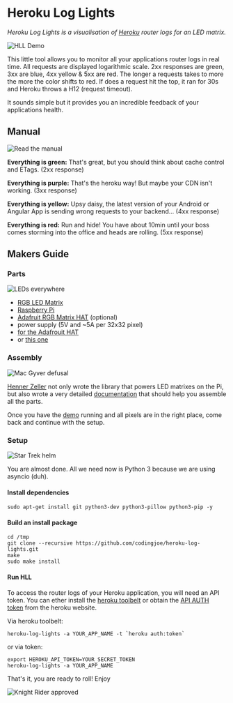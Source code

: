 # Heroku Log Lights

_Heroku Log Lights is a visualisation of [Heroku][heroku] router logs for an LED matrix._

![HLL Demo](demo.gif)

This little tool allows you to monitor all your applications router logs in real time.
All requests are displayed logarithmic scale. 2xx responses are green, 3xx are blue, 4xx yellow & 5xx are red. The longer a requests takes to more the more the color shifts to red. If does a request hit the top, it ran for 30s and Heroku throws a H12 (request timeout).

It sounds simple but it provides you an incredible feedback of your applications health.

## Manual

![Read the manual](https://cdn.meme.am/cache/instances/folder246/57635246.jpg)

**Everything is green:**
That's great, but you should think about cache control and ETags.
(2xx response)

**Everything is purple:**
That's the heroku way! But maybe your CDN isn't working.
(3xx response)

**Everything is yellow:**
Upsy daisy, the latest version of your Android or Angular App is sending wrong requests to your backend...
(4xx response)

**Everything is red:**
Run and hide! You have about 10min until your boss comes storming into the office and heads are rolling.
(5xx response)

## Makers Guide

### Parts

![LEDs everywhere](https://img.memesuper.com/0e7aae6b9766c895a845cae2fbb0aff9_3466791-led-memes_400-304.jpeg)

* [RGB LED Matrix](http://a.co/89lfm33)
* [Raspberry Pi](https://www.raspberrypi.org)
* [Adafruit RGB Matrix HAT](https://www.adafruit.com/product/2345) (optional)
* power supply (5V and ~5A per 32x32 pixel)
 * [for the Adafrouit HAT](https://www.amazon.com/XINY-100V-240V-Switching-Interface-Surveillance/dp/B01JI373AY/)
 * or [this one](www.amazon.com/Pasow-Strip-Switching-Supply-Adapter/dp/B015C6DU6M/)

### Assembly

![Mac Gyver defusal](https://s-media-cache-ak0.pinimg.com/736x/c7/fb/61/c7fb612016dbc8f632b0b4349081247b.jpg)

[Henner Zeller][hzeller]
not only wrote the library that powers LED matrixes on the Pi, but also wrote a very detailed [documentation][rpi-rgb-led-matrix] that should help you assemble all the parts.

Once you have the [demo](https://github.com/hzeller/rpi-rgb-led-matrix#lets-do-it) running and all pixels are in the right place, come back and continue with the setup.

### Setup

![Star Trek helm](http://vignette4.wikia.nocookie.net/memoryalpha/images/9/94/Galaxy_mission_ops.jpg/revision/latest/scale-to-width-down/800?cb=20120226203320&path-prefix=en)

You are almost done. All we need now is Python 3 because we are using asyncio (duh).

#### Install dependencies
```shell
sudo apt-get install git python3-dev python3-pillow python3-pip -y
```

#### Build an install package
```shell
cd /tmp
git clone --recursive https://github.com/codingjoe/heroku-log-lights.git
make
sudo make install
```

#### Run HLL

To access the router logs of your Heroku application, you will need an API token.
You can ether install the [heroku toolbelt][heroku-toolbelt]
or obtain the [API AUTH token][heroku-token] from the heroku website.

Via heroku toolbelt:

```shell
heroku-log-lights -a YOUR_APP_NAME -t `heroku auth:token`
```

or via token:

```shell
export HEROKU_API_TOKEN=YOUR_SECRET_TOKEN
heroku-log-lights -a YOUR_APP_NAME
```

That's it, you are ready to roll! Enjoy

![Knight Rider approved](http://sm.ign.com/ign_de/screenshot/default/knight-rider_u17w.jpg)

[heroku]: https://www.heroku.com/
[heroku-toolbelt]: https://toolbelt.heroku.com/
[heroku-token]: https://devcenter.heroku.com/articles/platform-api-quickstart#authentication
[hzeller]: https://github.com/hzeller
[rpi-rgb-led-matrix]: https://github.com/hzeller/rpi-rgb-led-matrix
